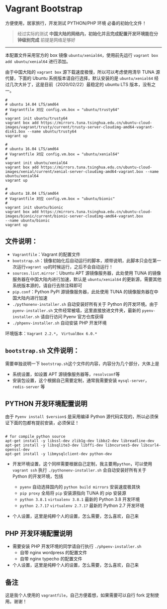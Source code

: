 # Vagrant Bootstrap

方便使用，居家旅行，开发测试 PYTHON/PHP 环境  必备的初始化文件！


> 经过实际的测试
> **中国大陆的网络内，初始化并且完成配置开发环境能在分钟级别完成**
> 前提是网络足够好

------------------

本配置文件采用官方的 box 镜像 `ubuntu/xenial64`，使用前先运行 `vagrant box add ubuntu/xenial64` 进行添加。

由于中国大陆的 `vagrant box` 源下载速度极慢，所以可以考虑使用清华 TUNA 源代替，下面的 Ubuntu 系统版本请自行选择，默认安装的是 `ubuntu/xenial64` 经过几次大补丁，这是目前（2020/02/22）最稳定的 ubuntu LTS 版本，没有之一。


```
#
# ubuntu 14.04 LTS/amd64
# Vagrantfile 对应 config.vm.box = "ubuntu/trusty64"
#
vagrant init ubuntu/trusty64
vagrant box add https://mirrors.tuna.tsinghua.edu.cn/ubuntu-cloud-images/vagrant/trusty/current/trusty-server-cloudimg-amd64-vagrant-disk1.box --name ubuntu/trusty64
vagrant up

#
# ubuntu 16.04 LTS/amd64
# Vagrantfile 对应 config.vm.box = "ubuntu/xenial64"
#
vagrant init ubuntu/xenial64
vagrant box add https://mirrors.tuna.tsinghua.edu.cn/ubuntu-cloud-images/xenial/current/xenial-server-cloudimg-amd64-vagrant.box --name ubuntu/xenial64
vagrant up

#
# ubuntu 18.04 LTS/amd64
# Vagrantfile 对应 config.vm.box = "ubuntu/bionic"
#
vagrant init ubuntu/bionic
vagrant box add https://mirrors.tuna.tsinghua.edu.cn/ubuntu-cloud-images/bionic/current/bionic-server-cloudimg-amd64-vagrant.box 
--name ubuntu/bionic
vagrant up
```

## 文件说明：

* `Vagrantfile`：Vagrant 的配置文件
* `bootstrap.sh`：镜像初始化后自动运行的脚本，顺带说明，此脚本只会在第一次运行`vagrant up`的时候运行，之后不会自动运行！
* `sources.list.mirror`：Ubuntu APT 源镜像服务器，此处使用 TUNA 的镜像服务器在中国大陆内进行加速，默认是 `ubuntu/xenial64` 的更新源，需要其他系统版本源的，请自行去除注释即可
* `pip.conf`：Python PyPI 源镜像服务器，此处使用 TUNA 的镜像服务器在中国大陆内进行加速
* `./pythonenv-installer.sh` 自动安装好所有关于 Python 的开发环境。由于 `pyenv-installer.sh` 文件经常被墙，这里直接放进文件夹，最新的 `pyenv-installer.sh` 请自行访问 Pyenv 官方仓库获得
* `./phpenv-installer.sh` 自动安装 PHP 开发环境

环境版本：`Vagrant 2.2.*`， `VirtualBox 6.0.*` 

## `bootstrap.sh` 文件说明：

需要单独说明一下 `bootstrap.sh`这个文件的内容，内容分为几个部分，大体上是

* 系统设置，如设置 APT 源镜像服务器等，`resolvconf`等
* 安装包设置，这个根据自己需要定制，通常我需要安装 `mysql-server`，`redis-server` 等

## PYTHON 开发环境配置说明

由于 `Pyenv install $version$` 是采用编译 Python 源代码实现的，所以必须保证下面的包都有提前安装，必须保证！

```

# for compile python source
apt-get install -y libssl-dev zlib1g-dev libbz2-dev libreadline-dev 
apt-get install -y libsqlite3-dev libffi-dev libncurses5-dev libcurl4-openssl-dev 
apt-get install -y libmysqlclient-dev python-dev 

```

- 开发环境设置，这个同样需要根据自己定制，我主要用`python`，可以使用 `vagrant ssh`  执行 `./pythonenv-installer.sh` 会自动安装好所有关于 Python 的开发环境，包括
	- `pyenv` 自动选择国内的 `python build mirrors` 安装速度极其快
	- `pip proxy` 全局将 `pip` 安装源指向 TUNA 的 pip 安装源
	- `python 3.8.1` `virtualenv 3.8.1`  最新的 Python 3.8 开发环境
	- `python 2.7.17` `virtualenv 2.7.17`  最新的 Python 2.7 开发环境

- 个人设置，这里是纯粹个人的设置，怎么需要，怎么喜欢，自己来

## PHP 开发环境配置说明

- 需要安装 PHP 开发环境的同学请自行执行 `./phpenv-installer.sh` 
	- 自带 nginx wordpress 的配置文件
	- 自带 nginx typecho 的配置文件
- 个人设置，这里是纯粹个人的设置，怎么需要，怎么喜欢，自己来

## 备注

这是我个人使用的 `vagrantfile`，自己方便着想，如果需要可以自行 fork 定制使用。谢谢！
